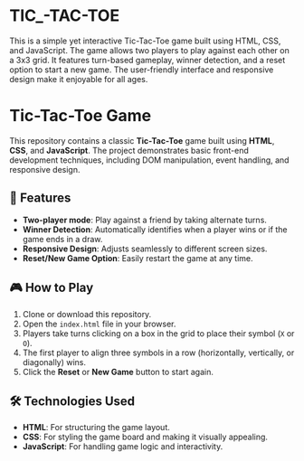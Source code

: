 # TIC_-TAC-TOE
This is a simple yet interactive Tic-Tac-Toe game built using HTML, CSS, and JavaScript. The game allows two players to play against each other on a 3x3 grid. It features turn-based gameplay, winner detection, and a reset option to start a new game. The user-friendly interface and responsive design make it enjoyable for all ages.
# Tic-Tac-Toe Game

This repository contains a classic **Tic-Tac-Toe** game built using **HTML**, **CSS**, and **JavaScript**. The project demonstrates basic front-end development techniques, including DOM manipulation, event handling, and responsive design.

## 🚀 Features
- **Two-player mode**: Play against a friend by taking alternate turns.
- **Winner Detection**: Automatically identifies when a player wins or if the game ends in a draw.
- **Responsive Design**: Adjusts seamlessly to different screen sizes.
- **Reset/New Game Option**: Easily restart the game at any time.

## 🎮 How to Play
1. Clone or download this repository.
2. Open the `index.html` file in your browser.
3. Players take turns clicking on a box in the grid to place their symbol (`X` or `O`).
4. The first player to align three symbols in a row (horizontally, vertically, or diagonally) wins.
5. Click the **Reset** or **New Game** button to start again.

## 🛠️ Technologies Used
- **HTML**: For structuring the game layout.
- **CSS**: For styling the game board and making it visually appealing.
- **JavaScript**: For handling game logic and interactivity.


